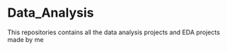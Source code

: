 # Data_Analysis
This repositories contains all the data analysis projects and EDA projects made by me

